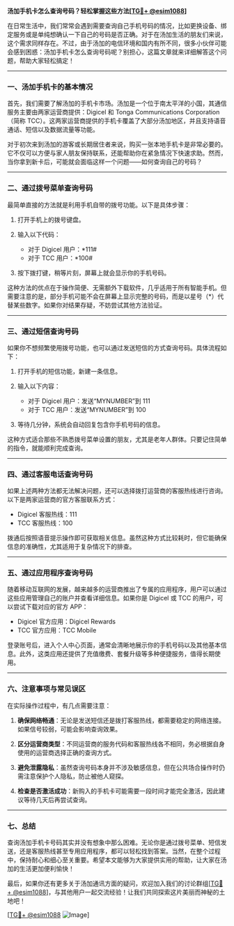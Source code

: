 **汤加手机卡怎么查询号码？轻松掌握这些方法[[TG💪+ @esim1088](https://t.me/s/esim1088)]**

在日常生活中，我们常常会遇到需要查询自己手机号码的情况，比如更换设备、绑定服务或是单纯想确认一下自己的号码是否正确。对于在汤加生活的朋友们来说，这个需求同样存在。不过，由于汤加的电信环境和国内有所不同，很多小伙伴可能会感到困惑：汤加手机卡怎么查询号码呢？别担心，这篇文章就来详细解答这个问题，帮助大家轻松搞定！

---

### 一、汤加手机卡的基本情况

首先，我们需要了解汤加的手机卡市场。汤加是一个位于南太平洋的小国，其通信服务主要由两家运营商提供：Digicel 和 Tonga Communications Corporation（简称 TCC）。这两家运营商提供的手机卡覆盖了大部分汤加地区，并且支持语音通话、短信以及数据流量等功能。

对于初次来到汤加的游客或长期居住者来说，购买一张本地手机卡是非常必要的。它不仅可以方便与家人朋友保持联系，还能帮助你在紧急情况下快速求助。然而，当你拿到新卡后，可能就会面临这样一个问题——如何查询自己的号码？

---

### 二、通过拨号菜单查询号码

最简单直接的方法就是利用手机自带的拨号功能。以下是具体步骤：

1. 打开手机上的拨号键盘。
2. 输入以下代码：
   - 对于 Digicel 用户：*111#
   - 对于 TCC 用户：*100#

3. 按下拨打键，稍等片刻，屏幕上就会显示你的手机号码。

这种方法的优点在于操作简便、无需额外下载软件，几乎适用于所有智能手机。但需要注意的是，部分手机可能不会在屏幕上显示完整的号码，而是以星号（*）代替某些数字。如果你对结果存疑，不妨尝试其他方法验证。

---

### 三、通过短信查询号码

如果你不想频繁使用拨号功能，也可以通过发送短信的方式查询号码。具体流程如下：

1. 打开手机的短信功能，新建一条信息。
2. 输入以下内容：
   - 对于 Digicel 用户：发送“MYNUMBER”到 111
   - 对于 TCC 用户：发送“MYNUMBER”到 100

3. 等待几分钟，系统会自动回复包含你手机号码的信息。

这种方式适合那些不熟悉拨号菜单设置的朋友，尤其是老年人群体。只要记住简单的指令，就能顺利完成查询。

---

### 四、通过客服电话查询号码

如果上述两种方法都无法解决问题，还可以选择拨打运营商的客服热线进行咨询。以下是两家运营商的官方客服联系方式：

- Digicel 客服热线：111
- TCC 客服热线：100

拨通后按照语音提示操作即可获取相关信息。虽然这种方式比较耗时，但它能确保信息的准确性，尤其适用于复杂情况下的排查。

---

### 五、通过应用程序查询号码

随着移动互联网的发展，越来越多的运营商推出了专属的应用程序，用户可以通过这些应用管理自己的账户并查看详细信息。如果你是 Digicel 或 TCC 的用户，可以尝试下载对应的官方 APP：

- Digicel 官方应用：Digicel Rewards
- TCC 官方应用：TCC Mobile

登录账号后，进入个人中心页面，通常会清晰地展示你的手机号码以及其他基本信息。此外，这类应用还提供了充值缴费、套餐升级等多种便捷服务，值得长期使用。

---

### 六、注意事项与常见误区

在实际操作过程中，有几点需要注意：

1. **确保网络畅通**：无论是发送短信还是拨打客服热线，都需要稳定的网络连接。如果信号较弱，可能会影响查询效果。
   
2. **区分运营商类型**：不同运营商的服务代码和客服热线各不相同，务必根据自身使用的运营商选择正确的查询方式。

3. **避免泄露隐私**：虽然查询号码本身并不涉及敏感信息，但在公共场合操作时仍需注意保护个人隐私，防止被他人窥探。

4. **检查是否激活成功**：新购入的手机卡可能需要一段时间才能完全激活，因此建议等待几天后再尝试查询。

---

### 七、总结

查询汤加手机卡号码其实并没有想象中那么困难。无论你是通过拨号菜单、短信发送，还是客服热线甚至专用应用程序，都可以轻松找到答案。当然，在整个过程中，保持耐心和细心至关重要。希望本文能够为大家提供实用的帮助，让大家在汤加的生活更加便利愉快！

最后，如果你还有更多关于汤加通讯方面的疑问，欢迎加入我们的讨论群组[[TG💪+ @esim1088](https://t.me/s/esim1088)]，与其他用户一起交流经验！让我们共同探索这片美丽而神秘的土地吧！

[[TG💪+ @esim1088](https://t.me/s/esim1088) ![Image](https://i.postimg.cc/4NQfJmqS/Snipaste-2025-05-13-00-14-12.png)]